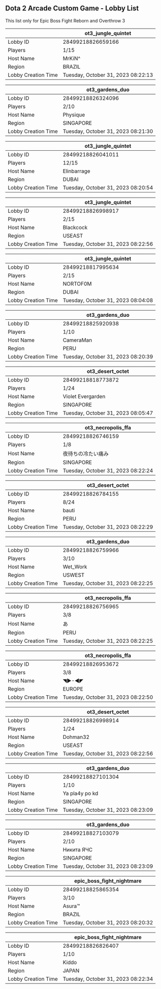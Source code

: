 ## Dota 2 Arcade Custom Game - Lobby List

This list only for Epic Boss Fight Reborn and Overthrow 3

|  | ot3_jungle_quintet |
| ------ | ------ |
| Lobby ID | 28499218826659166 |
| Players | 1/15 |
| Host Name | MrKiN^ |
| Region | BRAZIL |
| Lobby Creation Time | Tuesday, October 31, 2023 08:22:13 |


|  | ot3_gardens_duo |
| ------ | ------ |
| Lobby ID | 28499218826324096 |
| Players | 2/10 |
| Host Name | Physique |
| Region | SINGAPORE |
| Lobby Creation Time | Tuesday, October 31, 2023 08:21:30 |


|  | ot3_jungle_quintet |
| ------ | ------ |
| Lobby ID | 28499218826041011 |
| Players | 12/15 |
| Host Name | Elinbarrage |
| Region | DUBAI |
| Lobby Creation Time | Tuesday, October 31, 2023 08:20:54 |


|  | ot3_jungle_quintet |
| ------ | ------ |
| Lobby ID | 28499218826998917 |
| Players | 2/15 |
| Host Name | Blackcock |
| Region | USEAST |
| Lobby Creation Time | Tuesday, October 31, 2023 08:22:56 |


|  | ot3_jungle_quintet |
| ------ | ------ |
| Lobby ID | 28499218817995634 |
| Players | 2/15 |
| Host Name | NORTOF0M |
| Region | DUBAI |
| Lobby Creation Time | Tuesday, October 31, 2023 08:04:08 |


|  | ot3_gardens_duo |
| ------ | ------ |
| Lobby ID | 28499218825920938 |
| Players | 1/10 |
| Host Name | CameraMan |
| Region | PERU |
| Lobby Creation Time | Tuesday, October 31, 2023 08:20:39 |


|  | ot3_desert_octet |
| ------ | ------ |
| Lobby ID | 28499218818773872 |
| Players | 1/24 |
| Host Name | Violet Evergarden |
| Region | SINGAPORE |
| Lobby Creation Time | Tuesday, October 31, 2023 08:05:47 |


|  | ot3_necropolis_ffa |
| ------ | ------ |
| Lobby ID | 28499218826746159 |
| Players | 1/8 |
| Host Name | 夜待ちの冷たい痛み |
| Region | SINGAPORE |
| Lobby Creation Time | Tuesday, October 31, 2023 08:22:24 |


|  | ot3_desert_octet |
| ------ | ------ |
| Lobby ID | 28499218826784155 |
| Players | 8/24 |
| Host Name | bauti |
| Region | PERU |
| Lobby Creation Time | Tuesday, October 31, 2023 08:22:29 |


|  | ot3_gardens_duo |
| ------ | ------ |
| Lobby ID | 28499218826759966 |
| Players | 3/10 |
| Host Name | Wet_Work |
| Region | USWEST |
| Lobby Creation Time | Tuesday, October 31, 2023 08:22:25 |


|  | ot3_necropolis_ffa |
| ------ | ------ |
| Lobby ID | 28499218826756965 |
| Players | 3/8 |
| Host Name | あ |
| Region | PERU |
| Lobby Creation Time | Tuesday, October 31, 2023 08:22:25 |


|  | ot3_necropolis_ffa |
| ------ | ------ |
| Lobby ID | 28499218826953672 |
| Players | 3/8 |
| Host Name | ◥►-◄◤ |
| Region | EUROPE |
| Lobby Creation Time | Tuesday, October 31, 2023 08:22:50 |


|  | ot3_desert_octet |
| ------ | ------ |
| Lobby ID | 28499218826998914 |
| Players | 1/24 |
| Host Name | Dohman32 |
| Region | USEAST |
| Lobby Creation Time | Tuesday, October 31, 2023 08:22:56 |


|  | ot3_gardens_duo |
| ------ | ------ |
| Lobby ID | 28499218827101304 |
| Players | 1/10 |
| Host Name | Ya pla4y po kd |
| Region | SINGAPORE |
| Lobby Creation Time | Tuesday, October 31, 2023 08:23:09 |


|  | ot3_gardens_duo |
| ------ | ------ |
| Lobby ID | 28499218827103079 |
| Players | 2/10 |
| Host Name | Никита ЯЧС |
| Region | SINGAPORE |
| Lobby Creation Time | Tuesday, October 31, 2023 08:23:09 |


|  | epic_boss_fight_nightmare |
| ------ | ------ |
| Lobby ID | 28499218825865354 |
| Players | 3/10 |
| Host Name | Asura™ |
| Region | BRAZIL |
| Lobby Creation Time | Tuesday, October 31, 2023 08:20:32 |


|  | epic_boss_fight_nightmare |
| ------ | ------ |
| Lobby ID | 28499218826826407 |
| Players | 1/10 |
| Host Name | Kiddo |
| Region | JAPAN |
| Lobby Creation Time | Tuesday, October 31, 2023 08:22:34 |


